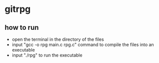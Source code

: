 # gitrpg

## how to run
- open the terminal in the directory of the files
- input "gcc -o rpg main.c rpg.c" command to compile the files into an executable
- input "./rpg" to run the executable
